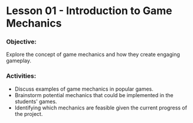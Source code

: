 # Lesson 01 - Introduction to Game Mechanics

### Objective:
Explore the concept of game mechanics and how they create engaging gameplay.

### Activities:
* Discuss examples of game mechanics in popular games.
* Brainstorm potential mechanics that could be implemented in the students' games.
* Identifying which mechanics are feasible given the current progress of the project.
